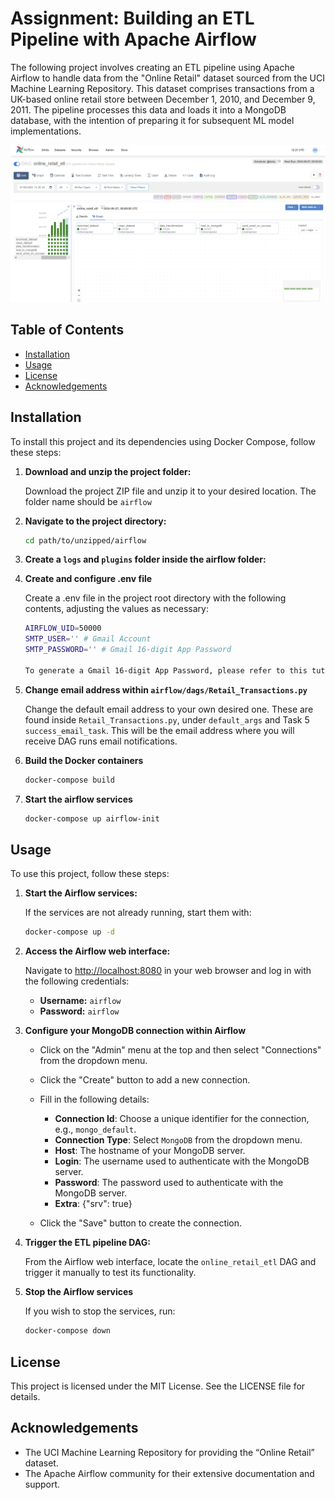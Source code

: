 # Assignment: Building an ETL Pipeline with Apache Airflow

The following project involves creating an ETL pipeline using Apache Airflow to handle data from the "Online Retail" dataset sourced from the UCI Machine Learning Repository. This dataset comprises transactions from a UK-based online retail store between December 1, 2010, and December 9, 2011. The pipeline processes this data and loads it into a MongoDB database, with the intention of preparing it for subsequent ML model implementations.

![alt text](image.png)

## Table of Contents

- [Installation](#installation)
- [Usage](#usage)
- [License](#license)
- [Acknowledgements](#acknowledgements)


## Installation

To install this project and its dependencies using Docker Compose, follow these steps:

1. **Download and unzip the project folder:**

   Download the project ZIP file and unzip it to your desired location. The folder name should be `airflow`

2. **Navigate to the project directory:**

   ```bash
   cd path/to/unzipped/airflow

3. **Create a `logs` and `plugins` folder inside the airflow folder:**

4. **Create and configure .env file**

    Create a .env file in the project root directory with the following contents, adjusting the values as necessary:

    ```bash
    AIRFLOW_UID=50000
    SMTP_USER='' # Gmail Account
    SMTP_PASSWORD='' # Gmail 16-digit App Password

    To generate a Gmail 16-digit App Password, please refer to this tutorial: [https://support.google.com/accounts/answer/185833?hl=en](https://support.google.com/accounts/answer/185833?hl=en)

5. **Change email address within `airflow/dags/Retail_Transactions.py`**

    Change the default email address to your own desired one. These are found inside `Retail_Transactions.py`, under `default_args` and Task 5 `success_email_task`.
    This will be the email address where you will receive DAG runs email notifications.

6. **Build the Docker containers**

    ```bash
   docker-compose build

7. **Start the airflow services**

    ```bash
   docker-compose up airflow-init

## Usage

To use this project, follow these steps:

1. **Start the Airflow services:**

    If the services are not already running, start them with:

    ```bash
    docker-compose up -d

2. **Access the Airflow web interface:**

   Navigate to [http://localhost:8080](http://localhost:8080) in your web browser and log in with the following credentials:
   
   - **Username:** `airflow`
   - **Password:** `airflow`

3. **Configure your MongoDB connection within Airflow**
   
   - Click on the "Admin" menu at the top and then select "Connections" from the dropdown menu.
   
   - Click the "Create" button to add a new connection.
   
   - Fill in the following details:
     - **Connection Id**: Choose a unique identifier for the connection, e.g., `mongo_default`.
     - **Connection Type**: Select `MongoDB` from the dropdown menu.
     - **Host**: The hostname of your MongoDB server.
     - **Login**: The username used to authenticate with the MongoDB server.
     - **Password**: The password used to authenticate with the MongoDB server.
     - **Extra**: {"srv": true}
   
   - Click the "Save" button to create the connection.

4. **Trigger the ETL pipeline DAG:**

    From the Airflow web interface, locate the `online_retail_etl` DAG and trigger it manually to test its functionality.

5. **Stop the Airflow services**

    If you wish to stop the services, run:

    ```bash
    docker-compose down

## License

This project is licensed under the MIT License. See the LICENSE file for details.

## Acknowledgements

* The UCI Machine Learning Repository for providing the “Online Retail” dataset.
* The Apache Airflow community for their extensive documentation and support.

